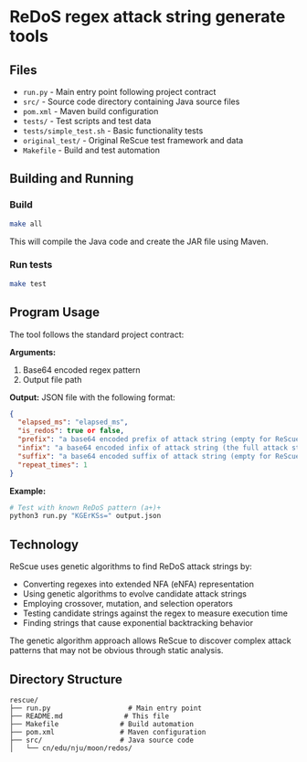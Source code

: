 # ReDoS regex attack string generate tools

## Files
- `run.py` - Main entry point following project contract
- `src/` - Source code directory containing Java source files
- `pom.xml` - Maven build configuration
- `tests/` - Test scripts and test data
- `tests/simple_test.sh` - Basic functionality tests
- `original_test/` - Original ReScue test framework and data
- `Makefile` - Build and test automation

## Building and Running
### Build
```bash
make all
```
This will compile the Java code and create the JAR file using Maven.

### Run tests
```bash
make test
```

## Program Usage
The tool follows the standard project contract:

**Arguments:**
1. Base64 encoded regex pattern
2. Output file path

**Output:**
JSON file with the following format:
```json
{
  "elapsed_ms": "elapsed_ms",
  "is_redos": true or false,
  "prefix": "a base64 encoded prefix of attack string (empty for ReScue)",
  "infix": "a base64 encoded infix of attack string (the full attack string)",
  "suffix": "a base64 encoded suffix of attack string (empty for ReScue)",
  "repeat_times": 1
}
```

**Example:**
```bash
# Test with known ReDoS pattern (a+)+
python3 run.py "KGErKSs=" output.json
```

## Technology
ReScue uses genetic algorithms to find ReDoS attack strings by:
- Converting regexes into extended NFA (eNFA) representation
- Using genetic algorithms to evolve candidate attack strings
- Employing crossover, mutation, and selection operators
- Testing candidate strings against the regex to measure execution time
- Finding strings that cause exponential backtracking behavior

The genetic algorithm approach allows ReScue to discover complex attack patterns that may not be obvious through static analysis.

## Directory Structure
```
rescue/
├── run.py                   # Main entry point
├── README.md               # This file
├── Makefile               # Build automation
├── pom.xml                # Maven configuration
├── src/                   # Java source code
│   └── cn/edu/nju/moon/redos/
